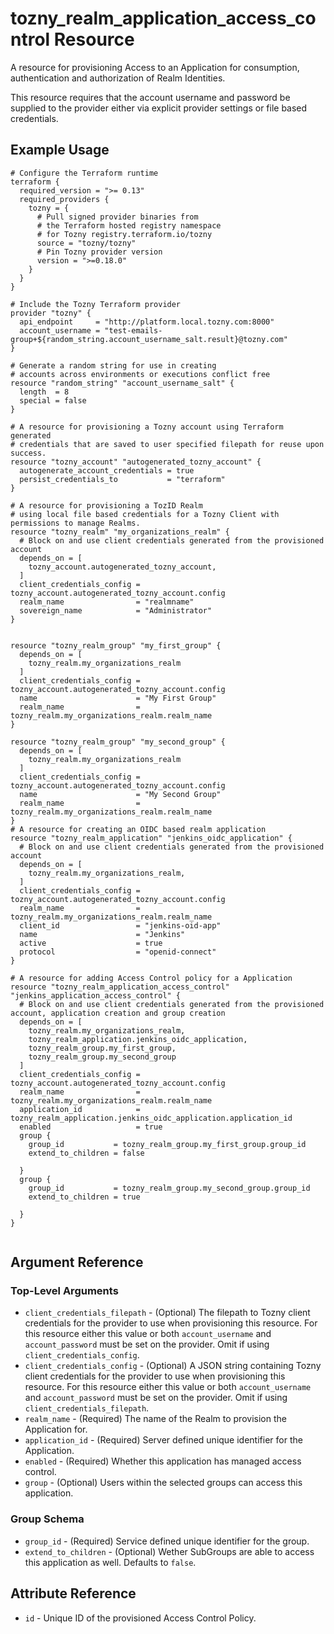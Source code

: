 # tozny_realm_application_access_control Resource

A resource for provisioning Access to an Application for consumption, authentication and authorization of Realm Identities.

This resource requires that the account username and password be supplied to the provider either via explicit provider settings or file based credentials.

## Example Usage

```hcl
# Configure the Terraform runtime
terraform {
  required_version = ">= 0.13"
  required_providers {
    tozny = {
      # Pull signed provider binaries from
      # the Terraform hosted registry namespace
      # for Tozny registry.terraform.io/tozny
      source = "tozny/tozny"
      # Pin Tozny provider version
      version = ">=0.18.0"
    }
  }
}

# Include the Tozny Terraform provider
provider "tozny" {
  api_endpoint     = "http://platform.local.tozny.com:8000"
  account_username = "test-emails-group+${random_string.account_username_salt.result}@tozny.com"
}

# Generate a random string for use in creating
# accounts across environments or executions conflict free
resource "random_string" "account_username_salt" {
  length  = 8
  special = false
}

# A resource for provisioning a Tozny account using Terraform generated
# credentials that are saved to user specified filepath for reuse upon success.
resource "tozny_account" "autogenerated_tozny_account" {
  autogenerate_account_credentials = true
  persist_credentials_to           = "terraform"
}

# A resource for provisioning a TozID Realm
# using local file based credentials for a Tozny Client with permissions to manage Realms.
resource "tozny_realm" "my_organizations_realm" {
  # Block on and use client credentials generated from the provisioned account
  depends_on = [
    tozny_account.autogenerated_tozny_account,
  ]
  client_credentials_config = tozny_account.autogenerated_tozny_account.config
  realm_name                = "realmname"
  sovereign_name            = "Administrator"
}


resource "tozny_realm_group" "my_first_group" {
  depends_on = [
    tozny_realm.my_organizations_realm
  ]
  client_credentials_config = tozny_account.autogenerated_tozny_account.config
  name                      = "My First Group"
  realm_name                = tozny_realm.my_organizations_realm.realm_name
}

resource "tozny_realm_group" "my_second_group" {
  depends_on = [
    tozny_realm.my_organizations_realm
  ]
  client_credentials_config = tozny_account.autogenerated_tozny_account.config
  name                      = "My Second Group"
  realm_name                = tozny_realm.my_organizations_realm.realm_name
}
# A resource for creating an OIDC based realm application
resource "tozny_realm_application" "jenkins_oidc_application" {
  # Block on and use client credentials generated from the provisioned account
  depends_on = [
    tozny_realm.my_organizations_realm,
  ]
  client_credentials_config = tozny_account.autogenerated_tozny_account.config
  realm_name                = tozny_realm.my_organizations_realm.realm_name
  client_id                 = "jenkins-oid-app"
  name                      = "Jenkins"
  active                    = true
  protocol                  = "openid-connect"
}

# A resource for adding Access Control policy for a Application
resource "tozny_realm_application_access_control" "jenkins_application_access_control" {
  # Block on and use client credentials generated from the provisioned account, application creation and group creation
  depends_on = [
    tozny_realm.my_organizations_realm,
    tozny_realm_application.jenkins_oidc_application,
    tozny_realm_group.my_first_group,
    tozny_realm_group.my_second_group
  ]
  client_credentials_config = tozny_account.autogenerated_tozny_account.config
  realm_name                = tozny_realm.my_organizations_realm.realm_name
  application_id            = tozny_realm_application.jenkins_oidc_application.application_id
  enabled                   = true
  group {
    group_id           = tozny_realm_group.my_first_group.group_id
    extend_to_children = false

  }
  group {
    group_id           = tozny_realm_group.my_second_group.group_id
    extend_to_children = true

  }
}


```

## Argument Reference

### Top-Level Arguments

- `client_credentials_filepath` - (Optional) The filepath to Tozny client credentials for the provider to use when provisioning this resource. For this resource either this value or both `account_username` and `account_password` must be set on the provider. Omit if using `client_credentials_config`.
- `client_credentials_config` - (Optional) A JSON string containing Tozny client credentials for the provider to use when provisioning this resource. For this resource either this value or both `account_username` and `account_password` must be set on the provider. Omit if using `client_credentials_filepath`.
- `realm_name` - (Required) The name of the Realm to provision the Application for.
- `application_id` - (Required) Server defined unique identifier for the Application.
- `enabled` - (Required) Whether this application has managed access control.
- `group` - (Optional) Users within the selected groups can access this application.

### Group Schema

- `group_id` - (Required) Service defined unique identifier for the group.
- `extend_to_children` - (Optional) Wether SubGroups are able to access this application as well. Defaults to `false`.

## Attribute Reference

- `id` - Unique ID of the provisioned Access Control Policy.
